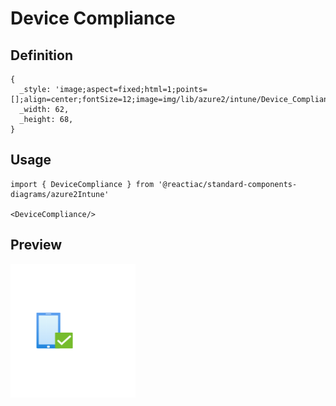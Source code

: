 # Device Compliance

## Definition

```
{
  _style: 'image;aspect=fixed;html=1;points=[];align=center;fontSize=12;image=img/lib/azure2/intune/Device_Compliance.svg;strokeColor=none;',
  _width: 62,
  _height: 68,
}
```

## Usage

```
import { DeviceCompliance } from '@reactiac/standard-components-diagrams/azure2Intune'

<DeviceCompliance/>
```

## Preview

<img src="./device-compliance.png" width="200"/>
